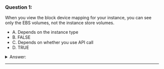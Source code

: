 ### Question 1:

When you view the block device mapping for your instance, you can see only the EBS volumes, not the instance store volumes.

- A. Depends on the instance type
- B. FALSE
- C. Depends on whether you use API call
- D. TRUE

<details><summary>Answer:</summary><p>
[D]

Explanation:

Question 1@http://jayendrapatil.com/aws-ec2-storage/

</p></details><hr>

